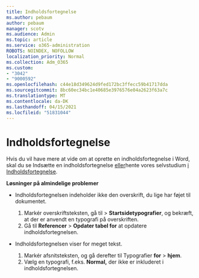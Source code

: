 ```yaml
---
title: Indholdsfortegnelse
ms.author: pebaum
author: pebaum
manager: scotv
ms.audience: Admin
ms.topic: article
ms.service: o365-administration
ROBOTS: NOINDEX, NOFOLLOW
localization_priority: Normal
ms.collection: Adm_O365
ms.custom:
- "3042"
- "9000592"
ms.openlocfilehash: c44e18d349624d9fed172bc3ffecc59b41717dda
ms.sourcegitcommit: 8bc60ec34bc1e40685e3976576e04a2623f63a7c
ms.translationtype: MT
ms.contentlocale: da-DK
ms.lasthandoff: 04/15/2021
ms.locfileid: "51831044"
---
```

# <a name="table-of-contents"></a>Indholdsfortegnelse

Hvis du vil have mere at vide om at oprette en indholdsfortegnelse i Word, skal du se Indsætte en indholdsfortegnelse [eller](https://support.office.com/article/882e8564-0edb-435e-84b5-1d8552ccf0c0)hente vores selvstudium [i Indholdsfortegnelse](https://go.microsoft.com/fwlink/?linkid=2065106).

**Løsninger på almindelige problemer**

- Indholdsfortegnelsen indeholder ikke den overskrift, du lige har føjet til dokumentet.
  1. Markér overskriftsteksten, gå til   >  **Startsidetypografier**, og bekræft, at der er anvendt en typografi på overskriften.
  2. Gå til **Referencer**  >  **Opdater tabel for** at opdatere indholdsfortegnelsen.

- Indholdsfortegnelsen viser for meget tekst. 
  1. Markér afsnitsteksten, og gå derefter til Typografier **for**  >  **hjem**.
  2. Vælg en typografi, f.eks. **Normal,** der ikke er inkluderet i indholdsfortegnelsen.